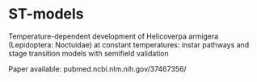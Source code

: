 # ST-models
Temperature-dependent development of Helicoverpa armigera (Lepidoptera: Noctuidae) at constant temperatures: instar pathways and stage transition models with semifield validation

Paper available: pubmed.ncbi.nlm.nih.gov/37467356/
